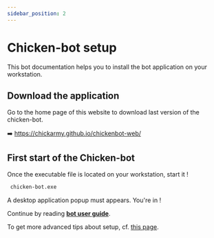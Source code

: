 ```yaml
---
sidebar_position: 2
---
```


# Chicken-bot setup

This bot documentation helps you to install the bot application on your workstation.


## Download the application

Go to the home page of this website to download last version of the chicken-bot.

➡️ https://chickarmy.github.io/chickenbot-web/


## First start of the Chicken-bot

Once the executable file is located on your workstation, start it !

```bash
 chicken-bot.exe
```

A desktop application popup must appears. You're in ! 

Continue by reading **[bot user guide](/docs/category/userguide)**.

To get more advanced tips about setup, cf. [this page](./setup-advanced.md).
